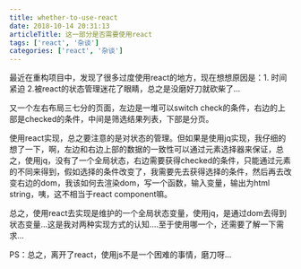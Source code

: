 ```yaml
---
title: whether-to-use-react
date: 2018-10-14 20:31:13
articleTitle: 这一部分是否需要使用react
tags: ['react', '杂谈']
categories: ['react', '杂谈']
---
```



最近在重构项目中，发现了很多过度使用react的地方，现在想想原因是：1. 时间紧迫 2.被react的状态管理迷花了眼睛，总之是没磨好刀就砍柴了...

又一个左右布局三七分的页面，左边是一堆可以switch check的条件，右边的上部是checked的条件，中间是筛选结果列表，下部是分页。

使用react实现，总之要注意的是对状态的管理。但如果是使用jq实现，我仔细的想了一下，啊，左边和右边上部的数据的一致性可以通过元素选择器来保证，总之，使用jq，没有了一个全局状态，右边需要获得checked的条件，只能通过元素的不同来得到，假如选择的条件改变了，我需要先去获得选择的条件，然后再去改变右边的dom，我该如何去渲染dom，写一个函数，输入变量，输出为html string，咦，这不相当于react component嘛。

总之，使用react去实现是维护的一个全局状态变量，使用jq，是通过dom去得到状态变量...这是我对两种实现方式的认知....至于使用哪一个，还需要了解一下需求...

PS：总之，离开了react，使用js不是一个困难的事情，磨刀呀...